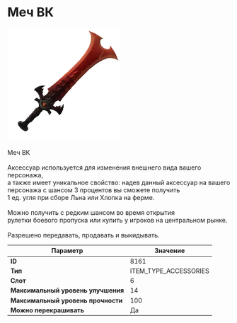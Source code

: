 # Меч ВК

![Item Image](../img/8161.webp?raw=true)

Меч ВК<br><br>Аксессуар используется для изменения внешнего вида вашего персонажа,<br>а также имеет уникальное свойство: надев данный аксессуар на вашего<br>персонажа с шансом 3 процентов вы сможете получить<br>1 ед. угля  при сборе Льна или Хлопка на ферме.<br><br>Можно получить с редким шансом во время открытия <br>рулетки боевого пропуска или купить у игроков на центральном рынке.<br><br>Разрешено передавать, продавать и выкидывать.


| Параметр | Значение |
|----------|----------|
| **ID** | 8161 |
| **Тип** | ITEM_TYPE_ACCESSORIES |
| **Слот** | 6 |
| **Максимальный уровень улучшения** | 14 |
| **Максимальный уровень прочности** | 100 |
| **Можно перекрашивать** | Да |

